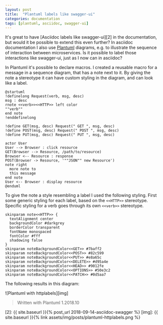 ```yaml
---
layout: post
title:  "Plantuml labels like swagger-ui"
categories: documentation
tags: [plantuml, asciidoc, swagger-ui]
---
```


It's great to have [Asciidoc labels like swagger-ui][2] in the documentation, but would it be possible to extend this even further? In asciidoc documentation I also use [Plantuml][1] diagrams, e.g. to illustrate the sequence of interaction between microservices.
Is it possible to label those interactions like swagger-ui, just as I now can in asciidoc?

In Plantuml it's possible to declare macros. I created a reusable macro for a message in a sequence diagram, that has a note next to it. By giving the note a stereotype it can have custom styling in the diagram, and can look like a label.

```text
@startuml
!definelong Request(verb, msg, desc)
msg : desc
rnote <<verb>><<HTTP>> left color
""verb""
end note
!enddefinelong

!define GET(msg, desc) Request(" GET ", msg, desc)
!define POST(msg, desc) Request(" POST ", msg, desc)
!define PUT(msg, desc) Request(" PUT ", msg, desc)

actor User
User --> Browser : click resource
GET(Browser --> Resource, /path/to/resource)
Browser <-- Resource : response
POST(Browser -> Resource, '""JSON"" new Resource')
note right
  more note to
  this message
end note
User <-- Browser : display resource
@enduml
```

To give the note a style resembling a label I used the following styling. First some generic styling for each label, based on the `<<HTTP>>` stereotype. Specific styling for a verb goes through its own `<<verb>>` stereotype.

```text
skinparam note<<HTTP>> {
  textAlignment center
  backgroundColor #darkgrey
  borderColor transparent
  fontName monospaced
  fontColor #fff
  shadowing false
}
skinparam noteBackgroundColor<<GET>> #7baff2
skinparam noteBackgroundColor<<POST>> #82c599
skinparam noteBackgroundColor<<PUT>> #e8a65c
skinparam noteBackgroundColor<<DELETE>> #d95a4e
skinparam noteBackgroundColor<<HEAD>> #9012fe
skinparam noteBackgroundColor<<OPTIONS>> #50e3c2
skinparam noteBackgroundColor<<PATCH>> #0d5aa7
```

The following results in this diagram:

![Plantuml with httplabels][img]

> Written with Plantuml 1.2018.10

[1]: http://plantuml.com/
[2]: {{ site.baseurl }}{% post_url 2018-09-14-asciidoc-swagger %}
[img]: {{ site.baseurl }}{% link assets/img/posts/plantuml-httplabels.png %}
